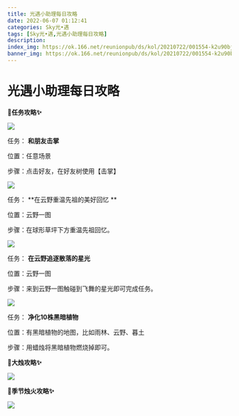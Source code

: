 ```yaml
---
title: 光遇小助理每日攻略
date: 2022-06-07 01:12:41
categories: Sky光•遇
tags: [Sky光•遇,光遇小助理每日攻略]
description: 
index_img: https://ok.166.net/reunionpub/ds/kol/20210722/001554-k2u90bj7ay.png?imageView&thumbnail=600x0&type=jpg
banner_img: https://ok.166.net/reunionpub/ds/kol/20210722/001554-k2u90bj7ay.png?imageView&thumbnail=600x0&type=jpg
---
```

# 光遇小助理每日攻略
**🎉任务攻略✨**

![](https://ok.166.net/reunionpub/ds/kol/20220607/000504-ezon24d7a5.png)

任务： **和朋友击掌**

位置：任意场景

步骤：点击好友，在好友树使用【击掌】

![](https://ok.166.net/reunionpub/ds/kol/20220607/000540-klv13rb2hm.png)

任务： **在云野重温先祖的美好回忆  **

位置：云野一图

步骤：在球形草坪下方重温先祖回忆。

![](https://ok.166.net/reunionpub/ds/kol/20220607/000630-5u2g8rpnwl.png)

任务： **在云野追逐散落的星光**

位置：云野一图

步骤：来到云野一图触碰到飞舞的星光即可完成任务。

![](https://ok.166.net/reunionpub/ds/kol/20220607/000609-by5itnao42.png)

任务： **净化10株黑暗植物**

位置：有黑暗植物的地图，比如雨林、云野、暮土

步骤：用蜡烛将黑暗植物燃烧掉即可。

 **🎉大烛攻略✨**

![](https://ok.166.net/reunionpub/ds/kol/20220607/000720-1dpl0fwje8.png)

  

 **🎉季节烛火攻略✨**

![](https://ok.166.net/reunionpub/ds/kol/20220607/000809-c5w4lp1v2s.png)

  

